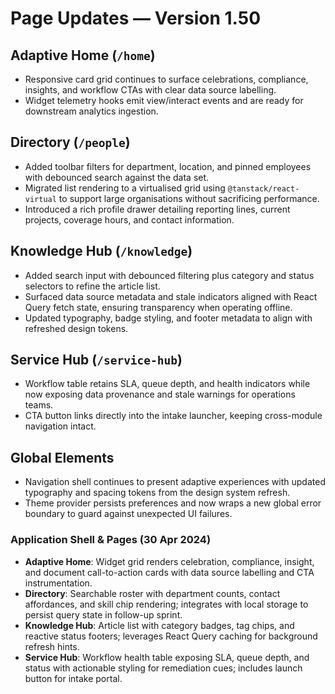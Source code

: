 # Page Updates — Version 1.50

## Adaptive Home (`/home`)
- Responsive card grid continues to surface celebrations, compliance, insights, and workflow CTAs with clear data source labelling.
- Widget telemetry hooks emit view/interact events and are ready for downstream analytics ingestion.

## Directory (`/people`)
- Added toolbar filters for department, location, and pinned employees with debounced search against the data set.
- Migrated list rendering to a virtualised grid using `@tanstack/react-virtual` to support large organisations without sacrificing performance.
- Introduced a rich profile drawer detailing reporting lines, current projects, coverage hours, and contact information.

## Knowledge Hub (`/knowledge`)
- Added search input with debounced filtering plus category and status selectors to refine the article list.
- Surfaced data source metadata and stale indicators aligned with React Query fetch state, ensuring transparency when operating offline.
- Updated typography, badge styling, and footer metadata to align with refreshed design tokens.

## Service Hub (`/service-hub`)
- Workflow table retains SLA, queue depth, and health indicators while now exposing data provenance and stale warnings for operations teams.
- CTA button links directly into the intake launcher, keeping cross-module navigation intact.

## Global Elements
- Navigation shell continues to present adaptive experiences with updated typography and spacing tokens from the design system refresh.
- Theme provider persists preferences and now wraps a new global error boundary to guard against unexpected UI failures.

### Application Shell & Pages (30 Apr 2024)
- **Adaptive Home**: Widget grid renders celebration, compliance, insight, and document call-to-action cards with data source labelling and CTA instrumentation.
- **Directory**: Searchable roster with department counts, contact affordances, and skill chip rendering; integrates with local storage to persist query state in follow-up sprint.
- **Knowledge Hub**: Article list with category badges, tag chips, and reactive status footers; leverages React Query caching for background refresh hints.
- **Service Hub**: Workflow health table exposing SLA, queue depth, and status with actionable styling for remediation cues; includes launch button for intake portal.
